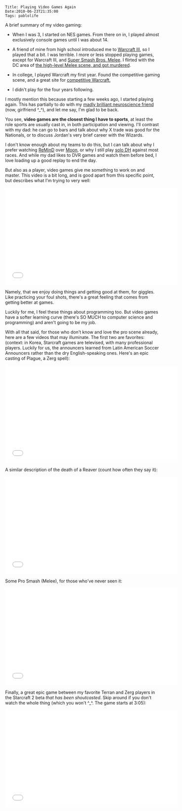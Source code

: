     Title: Playing Video Games Again
    Date:2010-06-23T21:35:00
    Tags: pablolife

A brief summary of my video gaming:

*  When I was 3, I started on NES games.  From there on in, I played almost exclusively
console games until I was about 14.

* A friend of mine from high school introduced me to [Warcraft III][1], so I
played that a bit. I was terrible. I more or less stopped playing games,
except for Warcraft III, and [Super Smash Bros. Melee][2]. I flirted with the
DC area of [the high-level Melee scene, and got murdered][3].

* In college, I played Warcraft my first year. Found the competitive gaming
scene, and a great site for [competitive Warcraft.][4]

* I didn't play for the four years following.

I mostly mention this because starting a few weeks ago, I started playing
again. This has partially to do with my [madly brilliant neuroscience
friend][5] (now, girlfriend ^\_^), and let me say, I'm glad to be back.

You see, **video games are the closest thing I have to sports**, at least the
role sports are usually cast in, in both participation and viewing. I'll
contrast with my dad: he can go to bars and talk about why X trade was good
for the Nationals, or to discuss Jordan's very brief career with the Wizards.

I don't know enough about my teams to do this, but I can talk about why I
prefer watching [ReMinD][6] over [Moon][7], or why I still play [solo DH][8]
against most races. And while my dad likes to DVR games and watch them before
bed, I love loading up a good replay to end the day.

But also as a player, video games give me something to work on and master.
This video is a bit long, and is good apart from this specific point, but
describes what I'm trying to very well:

<iframe width="560" height="315" src="//www.youtube.com/embed/u6XAPnuFjJc" frameborder="0" allowfullscreen></iframe>

Namely, that we enjoy doing things and getting good at them, for giggles. Like
practicing your foul shots, there's a great feeling that comes from getting
better at games.

Luckily for me, I feel these things about programming too. But video games
have a softer learning curve (there's SO MUCH to computer science and
programming) and aren't going to be my job.

With all that said, for those who don't know and love the pro scene already,
here are a few videos that may illuminate. The first two are favorites:
(context: in Korea, Starcraft games are televised, with many professional
players. Luckily for us, the announcers learned from Latin American Soccer
Announcers rather than the dry English-speaking ones. Here's an epic casting
of Plague, a Zerg spell):

<iframe width="560" height="315" src="//www.youtube.com/embed/Vpuv7VPb2rA" frameborder="0" allowfullscreen></iframe>

A similar description of the death of a Reaver (count how often they say it):

<iframe width="560" height="315" src="//www.youtube.com/embed/msSvZPZXwJU" frameborder="0" allowfullscreen></iframe>

Some Pro Smash (Melee), for those who've never seen it:

<iframe width="560" height="315" src="//www.youtube.com/embed/quwGWPUGyHM" frameborder="0" allowfullscreen></iframe>

Finally, a great epic game between my favorite Terran and Zerg players in the
Starcraft 2 beta _that has been shoutcasted_. Skip around if you don't watch
the whole thing (which you won't ^_^. The game starts at 3:05):

<iframe width="560" height="315" src="//www.youtube.com/embed/93fn2VsUyDo" frameborder="0" allowfullscreen></iframe>

   [1]: http://us.blizzard.com/en-us/games/war3/index.html?rhtml=y
   [2]: http://en.wikipedia.org/wiki/Super_Smash_Bros._Melee
   [3]: http://www.smashboards.com/
   [4]: http://www.wcreplays.com
   [5]: http://www.morepaul.com/2010/05/my-last-study-break.html
   [6]: http://www.gosugamers.net/warcraft/rankings/755
   [7]: http://www.gosugamers.net/warcraft/rankings/615
   [8]: http://classic.battle.net/war3/nightelf/units/demonhunter.shtml
